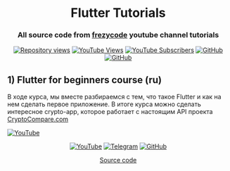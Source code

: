 <h1 align="center">Flutter Tutorials </h1>
<h3 align="center">
All source code from <a href="https://www.youtube.com/playlist?list=PLtUuja72DaLIiIYLQP7rUjxItkDjHcSMw">frezycode</a> youtube channel tutorials
</h3>

<p align="center">
<a href="https://github.com/Frezyx/flutter_tutorials"><img src="https://hits.dwyl.com/Frezyx/flutter_tutorials.svg?style=flat" alt="Repository views"></a>
<a href="https://www.youtube.com/channel/UC6AUmyr2zEhYrpwmETUektw"><img src="https://img.shields.io/youtube/channel/views/UC6AUmyr2zEhYrpwmETUektw" alt="YouTube Views"></a>
<a href="https://www.youtube.com/channel/UC6AUmyr2zEhYrpwmETUektw"><img src="https://img.shields.io/youtube/channel/subscribers/UC6AUmyr2zEhYrpwmETUektw" alt="YouTube Subscribers"></a>
<a href="https://github.com/Frezyx"><img src="https://img.shields.io/github/followers/Frezyx?label=Follow" alt="GitHub"></a>
<a href="https://github.com/Frezyx/flutter_tutorials"><img src="https://img.shields.io/github/stars/Frezyx/flutter_tutorials?style=social" alt="GitHub"></a>
</p>

## 1) Flutter for beginners course (ru)
В ходе курса, мы вместе разбираемся с тем, что такое Flutter и как на нем сделать первое приложение. В итоге курса можно сделать интересное crypto-app, которое работает с настоящим API проекта [CryptoCompare.com](https://min-api.cryptocompare.com/)

<a  href="https://www.youtube.com/watch?v=FI-VshKxDZ0&list=PLtUuja72DaLIiIYLQP7rUjxItkDjHcSMw&index=1&t=1s&ab_channel=%D0%A1%D1%82%D0%B0%D1%81%D0%98%D0%BB%D1%8C%D0%B8%D0%BD"><img src="https://img.youtube.com/vi/FI-VshKxDZ0/maxresdefault.jpg" alt="YouTube"></a>

<p align="center">
<a href="https://www.youtube.com/watch?v=FI-VshKxDZ0&list=PLtUuja72DaLIiIYLQP7rUjxItkDjHcSMw&index=1&t=1s&ab_channel=%D0%A1%D1%82%D0%B0%D1%81%D0%98%D0%BB%D1%8C%D0%B8%D0%BD"><img src="https://img.shields.io/badge/YouTube-FF0000?style=for-the-badge&logo=youtube&logoColor=white" alt="YouTube"></a>
<a href="https://t.me/frezycode"><img src="https://img.shields.io/badge/Telegram-2CA5E0?style=for-the-badge&logo=telegram&logoColor=white" alt="Telegram"></a>
<a href="https://github.com/Frezyx/flutter_tutorials/crypto_coins_list/"><img src="https://img.shields.io/badge/GitHub-100000?style=for-the-badge&logo=github&logoColor=white" alt="GitHub"></a>
</p>
<p align="center"><a href="https://github.com/Frezyx/flutter_tutorials/crypto_coins_list/">Source code</a></p>


